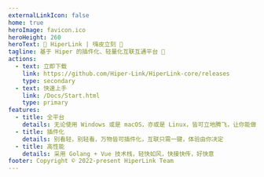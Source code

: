 ```yaml
---
externalLinkIcon: false
home: true
heroImage: favicon.ico
heroHeight: 260
heroText: 🌈 HiperLink | 嗨皮立刻 🔗
tagline: 基于 Hiper 的插件化、轻量化互联互通平台 🎉
actions:
  - text: 立即下载
    link: https://github.com/Hiper-Link/HiperLink-core/releases
    type: secondary
  - text: 快速上手
    link: /Docs/Start.html
    type: primary
features:
  - title: 全平台
    details: 无论使用 Windows 或是 macOS，亦或是 Linux，皆可立地腾飞，让你能做的更多，做什么都更快，工作娱乐全放得开
  - title: 插件化
    details: 别看轻，别轻看，万物皆可插件化，互联只需一键，体验由你决定
  - title: 高性能
    details: 采用 Golang + Vue 技术栈，轻快如风，快接快传，好快意
footer: Copyright © 2022-present HiperLink Team
---
```

